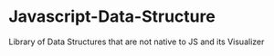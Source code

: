 # Javascript-Data-Structure
Library of Data Structures that are not native to JS and its Visualizer
